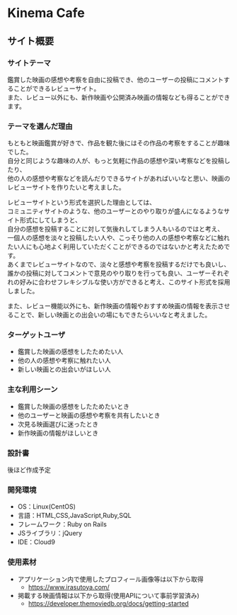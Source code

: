# Kinema Cafe

## サイト概要
### サイトテーマ
鑑賞した映画の感想や考察を自由に投稿でき、他のユーザーの投稿にコメントすることができるレビューサイト。<br >
また、レビュー以外にも、新作映画や公開済み映画の情報なども得ることができます。


### テーマを選んだ理由
もともと映画鑑賞が好きで、作品を観た後にはその作品の考察をすることが趣味でした。<br >
自分と同じような趣味の人が、もっと気軽に作品の感想や深い考察などを投稿したり、<br >
他の人の感想や考察などを読んだりできるサイトがあればいいなと思い、映画のレビューサイトを作りたいと考えました。

レビューサイトという形式を選択した理由としては、<br >
コミュニティサイトのような、他のユーザーとのやり取りが盛んになるようなサイト形式にしてしまうと、<br >
自分の感想を投稿することに対して気後れしてしまう人もいるのではと考え、<br >
一個人の感想を淡々と投稿したい人や、こっそり他の人の感想や考察などに触れたい人にも心地よく利用していただくことができるのではないかと考えたためです。<br >
あくまでレビューサイトなので、淡々と感想や考察を投稿するだけでも良いし、誰かの投稿に対してコメントで意見のやり取りを行っても良い、ユーザーそれぞれの好みに合わせフレキシブルな使い方ができると考え、このサイト形式を採用しました。

また、レビュー機能以外にも、新作映画の情報やおすすめ映画の情報を表示させることで、新しい映画との出会いの場にもできたらいいなと考えました。


### ターゲットユーザ
- 鑑賞した映画の感想をしたためたい人
- 他の人の感想や考察に触れたい人
- 新しい映画との出会いがほしい人


### 主な利用シーン
- 鑑賞した映画の感想をしたためたいとき
- 他のユーザーと映画の感想や考察を共有したいとき
- 次見る映画選びに迷ったとき
- 新作映画の情報がほしいとき


### 設計書
後ほど作成予定


### 開発環境
- OS：Linux(CentOS)
- 言語：HTML,CSS,JavaScript,Ruby,SQL
- フレームワーク：Ruby on Rails
- JSライブラリ：jQuery
- IDE：Cloud9


### 使用素材
- アプリケーション内で使用したプロフィール画像等は以下から取得
  - https://www.irasutoya.com/ 
- 掲載する映画情報は以下から取得(使用APIについて事前学習済み)
  - https://developer.themoviedb.org/docs/getting-started
